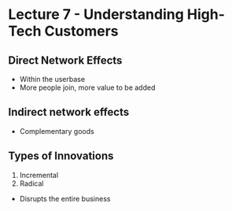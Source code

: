 # Lecture 7 - Understanding High-Tech Customers

## Direct Network Effects
- Within the userbase
- More people join, more value to be added

## Indirect network effects
- Complementary goods

## Types of Innovations
1. Incremental
2. Radical
  - Disrupts the entire business


